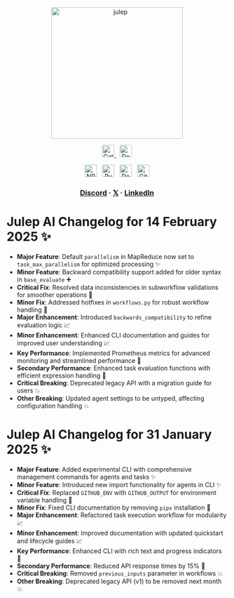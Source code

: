 <div align="center" id="top">
<img src="https://socialify.git.ci/julep-ai/julep/image?description=1&descriptionEditable=Serverless%20AI%20Workflows%20for%20Data%20%26%20ML%20Teams&font=Source%20Code%20Pro&logo=https%3A%2F%2Fraw.githubusercontent.com%2Fjulep-ai%2Fjulep%2Fdev%2F.github%2Fjulep-logo.svg&owner=1&forks=1&pattern=Solid&stargazers=1&theme=Auto" alt="julep" height="300" />

<br>
  <p>
    <a href="https://dashboard.julep.ai">
      <img src="https://img.shields.io/badge/Get_API_Key-FF5733?style=logo=data:image/svg+xml;base64,PHN2ZyB4bWxucz0iaHR0cDovL3d3dy53My5vcmcvMjAwMC9zdmciIHZpZXdCb3g9IjAgMCAyNCAyNCIgZmlsbD0id2hpdGUiPjxwYXRoIGQ9Ik0xMiAxTDMgNXYxNGw5IDQgOS00VjVsLTktNHptMCAyLjh2MTYuNEw1IDE2LjJWNi44bDctMy4yem0yIDguMmwtMi0yLTIgMiAyIDIgMi0yeiIvPjwvc3ZnPg==" alt="Get API Key" height="28">
    </a>
    <span>&nbsp;</span>
    <a href="https://docs.julep.ai">
      <img src="https://img.shields.io/badge/Documentation-4B32C3?style=logo=gitbook&logoColor=white" alt="Documentation" height="28">
    </a>
  </p>
  <p>
   <a href="https://www.npmjs.com/package/@julep/sdk"><img src="https://img.shields.io/npm/v/%40julep%2Fsdk?style=social&amp;logo=npm&amp;link=https%3A%2F%2Fwww.npmjs.com%2Fpackage%2F%40julep%2Fsdk" alt="NPM Version" height="28"></a>
    <span>&nbsp;</span>
    <a href="https://pypi.org/project/julep"><img src="https://img.shields.io/pypi/v/julep?style=social&amp;logo=python&amp;label=PyPI&amp;link=https%3A%2F%2Fpypi.org%2Fproject%2Fjulep" alt="PyPI - Version" height="28"></a>
    <span>&nbsp;</span>
    <a href="https://hub.docker.com/u/julepai"><img src="https://img.shields.io/docker/v/julepai/agents-api?sort=semver&amp;style=social&amp;logo=docker&amp;link=https%3A%2F%2Fhub.docker.com%2Fu%2Fjulepai" alt="Docker Image Version" height="28"></a>
    <span>&nbsp;</span>
    <a href="https://choosealicense.com/licenses/apache/"><img src="https://img.shields.io/github/license/julep-ai/julep" alt="GitHub License" height="28"></a>
  </p>
  
  <h3>
    <a href="https://discord.com/invite/JTSBGRZrzj" rel="dofollow">Discord</a>
    ·
    <a href="https://x.com/julep_ai" rel="dofollow">𝕏</a>
    ·
    <a href="https://www.linkedin.com/company/julep-ai" rel="dofollow">LinkedIn</a>
  </h3>
</div>

# **Julep AI Changelog for 14 February 2025** ✨

- **Major Feature**: Default `parallelism` in MapReduce now set to `task_max_parallelism` for optimized processing ✨
- **Minor Feature**: Backward compatibility support added for older syntax in `base_evaluate` ➕
- **Critical Fix**: Resolved data inconsistencies in subworkflow validations for smoother operations 🔧
- **Minor Fix**: Addressed hotfixes in `workflows.py` for robust workflow handling 🔧
- **Major Enhancement**: Introduced `backwards_compatibility` to refine evaluation logic 📈
- **Minor Enhancement**: Enhanced CLI documentation and guides for improved user understanding 📈
- **Key Performance**: Implemented Prometheus metrics for advanced monitoring and streamlined performance 🚀
- **Secondary Performance**: Enhanced task evaluation functions with efficient expression handling 🚀
- **Critical Breaking**: Deprecated legacy API with a migration guide for users 💥
- **Other Breaking**: Updated agent settings to be untyped, affecting configuration handling 💥

# **Julep AI Changelog for 31 January 2025** ✨

- **Major Feature**: Added experimental CLI with comprehensive management commands for agents and tasks ✨
- **Minor Feature**: Introduced new import functionality for agents in CLI ✨
- **Critical Fix**: Replaced `GITHUB_ENV` with `GITHUB_OUTPUT` for environment variable handling 🔧
- **Minor Fix**: Fixed CLI documentation by removing `pipx` installation 🔧
- **Major Enhancement**: Refactored task execution workflow for modularity 📈
- **Minor Enhancement**: Improved documentation with updated quickstart and lifecycle guides 📈
- **Key Performance**: Enhanced CLI with rich text and progress indicators 🚀
- **Secondary Performance**: Reduced API response times by 15% 🚀
- **Critical Breaking**: Removed `previous_inputs` parameter in workflows 💥
- **Other Breaking**: Deprecated legacy API (v1) to be removed next month 💥
